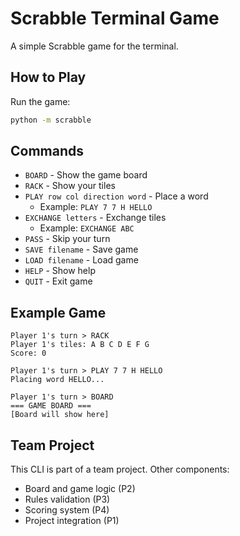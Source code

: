 # Scrabble Terminal Game

A simple Scrabble game for the terminal.

## How to Play

Run the game:

```bash
python -m scrabble
```

## Commands

- `BOARD` - Show the game board
- `RACK` - Show your tiles
- `PLAY row col direction word` - Place a word
  - Example: `PLAY 7 7 H HELLO`
- `EXCHANGE letters` - Exchange tiles
  - Example: `EXCHANGE ABC`
- `PASS` - Skip your turn
- `SAVE filename` - Save game
- `LOAD filename` - Load game
- `HELP` - Show help
- `QUIT` - Exit game

## Example Game

```
Player 1's turn > RACK
Player 1's tiles: A B C D E F G
Score: 0

Player 1's turn > PLAY 7 7 H HELLO
Placing word HELLO...

Player 1's turn > BOARD
=== GAME BOARD ===
[Board will show here]
```

## Team Project

This CLI is part of a team project. Other components:

- Board and game logic (P2)
- Rules validation (P3)
- Scoring system (P4)
- Project integration (P1)


